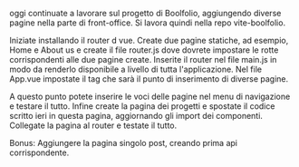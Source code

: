 oggi continuate a lavorare sul progetto di Boolfolio, aggiungendo diverse pagine nella parte di front-office.
Si lavora quindi nella repo vite-boolfolio.


Iniziate installando il router d vue. Create due pagine statiche, ad esempio, Home e About us e create il file router.js dove dovrete impostare le rotte corrispondenti alle due pagine create. Inserite il router nel file main.js in modo da renderlo disponibile a livello di tutta l'applicazione. Nel file App.vue impostate il tag <router-view> che sarà il punto di inserimento di diverse pagine.


A questo punto potete inserire le voci delle pagine nel menu di navigazione e testare il tutto.
Infine create la pagina dei progetti e spostate il codice scritto ieri in questa pagina, aggiornando gli import dei componenti. Collegate la pagina al router e testate il tutto.


Bonus:
Aggiungere la pagina singolo post, creando prima api corrispondente.